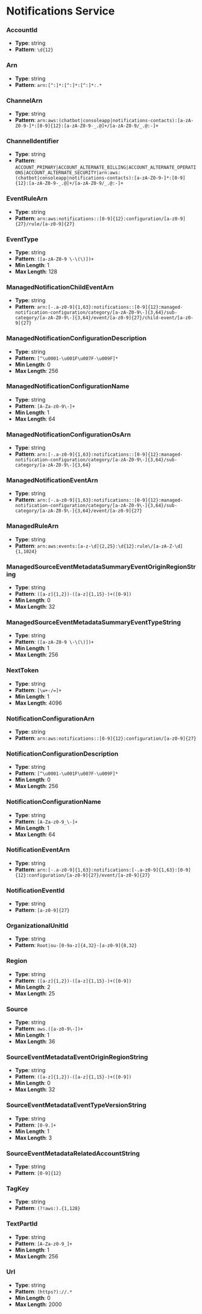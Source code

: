# Notifications Service

### AccountId
- **Type**: string
- **Pattern**: `\d{12}`

### Arn
- **Type**: string
- **Pattern**: `arn:[^:]*:[^:]*:[^:]*:.*`

### ChannelArn
- **Type**: string
- **Pattern**: `arn:aws:(chatbot|consoleapp|notifications-contacts):[a-zA-Z0-9-]*:[0-9]{12}:[a-zA-Z0-9-_.@]+/[a-zA-Z0-9/_.@:-]+`

### ChannelIdentifier
- **Type**: string
- **Pattern**: `ACCOUNT_PRIMARY|ACCOUNT_ALTERNATE_BILLING|ACCOUNT_ALTERNATE_OPERATIONS|ACCOUNT_ALTERNATE_SECURITY|arn:aws:(chatbot|consoleapp|notifications-contacts):[a-zA-Z0-9-]*:[0-9]{12}:[a-zA-Z0-9-_.@]+/[a-zA-Z0-9/_.@:-]+`

### EventRuleArn
- **Type**: string
- **Pattern**: `arn:aws:notifications::[0-9]{12}:configuration/[a-z0-9]{27}/rule/[a-z0-9]{27}`

### EventType
- **Type**: string
- **Pattern**: `([a-zA-Z0-9 \-\(\)])+`
- **Min Length**: 1
- **Max Length**: 128

### ManagedNotificationChildEventArn
- **Type**: string
- **Pattern**: `arn:[-.a-z0-9]{1,63}:notifications::[0-9]{12}:managed-notification-configuration/category/[a-zA-Z0-9\-]{3,64}/sub-category/[a-zA-Z0-9\-]{3,64}/event/[a-z0-9]{27}/child-event/[a-z0-9]{27}`

### ManagedNotificationConfigurationDescription
- **Type**: string
- **Pattern**: `[^\u0001-\u001F\u007F-\u009F]*`
- **Min Length**: 0
- **Max Length**: 256

### ManagedNotificationConfigurationName
- **Type**: string
- **Pattern**: `[A-Za-z0-9\-]+`
- **Min Length**: 1
- **Max Length**: 64

### ManagedNotificationConfigurationOsArn
- **Type**: string
- **Pattern**: `arn:[-.a-z0-9]{1,63}:notifications::[0-9]{12}:managed-notification-configuration/category/[a-zA-Z0-9\-]{3,64}/sub-category/[a-zA-Z0-9\-]{3,64}`

### ManagedNotificationEventArn
- **Type**: string
- **Pattern**: `arn:[-.a-z0-9]{1,63}:notifications::[0-9]{12}:managed-notification-configuration/category/[a-zA-Z0-9\-]{3,64}/sub-category/[a-zA-Z0-9\-]{3,64}/event/[a-z0-9]{27}`

### ManagedRuleArn
- **Type**: string
- **Pattern**: `arn:aws:events:[a-z-\d]{2,25}:\d{12}:rule\/[a-zA-Z-\d]{1,1024}`

### ManagedSourceEventMetadataSummaryEventOriginRegionString
- **Type**: string
- **Pattern**: `([a-z]{1,2})-([a-z]{1,15}-)+([0-9])`
- **Min Length**: 0
- **Max Length**: 32

### ManagedSourceEventMetadataSummaryEventTypeString
- **Type**: string
- **Pattern**: `([a-zA-Z0-9 \-\(\)])+`
- **Min Length**: 1
- **Max Length**: 256

### NextToken
- **Type**: string
- **Pattern**: `[\w+-/=]+`
- **Min Length**: 1
- **Max Length**: 4096

### NotificationConfigurationArn
- **Type**: string
- **Pattern**: `arn:aws:notifications::[0-9]{12}:configuration/[a-z0-9]{27}`

### NotificationConfigurationDescription
- **Type**: string
- **Pattern**: `[^\u0001-\u001F\u007F-\u009F]*`
- **Min Length**: 0
- **Max Length**: 256

### NotificationConfigurationName
- **Type**: string
- **Pattern**: `[A-Za-z0-9_\-]+`
- **Min Length**: 1
- **Max Length**: 64

### NotificationEventArn
- **Type**: string
- **Pattern**: `arn:[-.a-z0-9]{1,63}:notifications:[-.a-z0-9]{1,63}:[0-9]{12}:configuration/[a-z0-9]{27}/event/[a-z0-9]{27}`

### NotificationEventId
- **Type**: string
- **Pattern**: `[a-z0-9]{27}`

### OrganizationalUnitId
- **Type**: string
- **Pattern**: `Root|ou-[0-9a-z]{4,32}-[a-z0-9]{8,32}`

### Region
- **Type**: string
- **Pattern**: `([a-z]{1,2})-([a-z]{1,15}-)+([0-9])`
- **Min Length**: 2
- **Max Length**: 25

### Source
- **Type**: string
- **Pattern**: `aws.([a-z0-9\-])+`
- **Min Length**: 1
- **Max Length**: 36

### SourceEventMetadataEventOriginRegionString
- **Type**: string
- **Pattern**: `([a-z]{1,2})-([a-z]{1,15}-)+([0-9])`
- **Min Length**: 0
- **Max Length**: 32

### SourceEventMetadataEventTypeVersionString
- **Type**: string
- **Pattern**: `[0-9.]+`
- **Min Length**: 1
- **Max Length**: 3

### SourceEventMetadataRelatedAccountString
- **Type**: string
- **Pattern**: `[0-9]{12}`

### TagKey
- **Type**: string
- **Pattern**: `(?!aws:).{1,128}`

### TextPartId
- **Type**: string
- **Pattern**: `[A-Za-z0-9_]+`
- **Min Length**: 1
- **Max Length**: 256

### Url
- **Type**: string
- **Pattern**: `(https?)://.*`
- **Min Length**: 0
- **Max Length**: 2000

